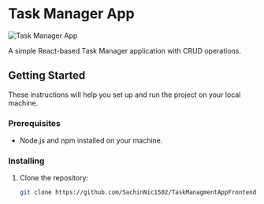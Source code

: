 # Task Manager App

![Task Manager App](![image](https://github.com/SachinNic1502/TaskManagmentAppFrontend/assets/40490166/86e30161-eaac-429c-9281-4d550d6c7d58)
)

A simple React-based Task Manager application with CRUD operations.

## Getting Started

These instructions will help you set up and run the project on your local machine.

### Prerequisites

- Node.js and npm installed on your machine.

### Installing

1. Clone the repository:

   ```bash
   git clone https://github.com/SachinNic1502/TaskManagmentAppFrontend.git
